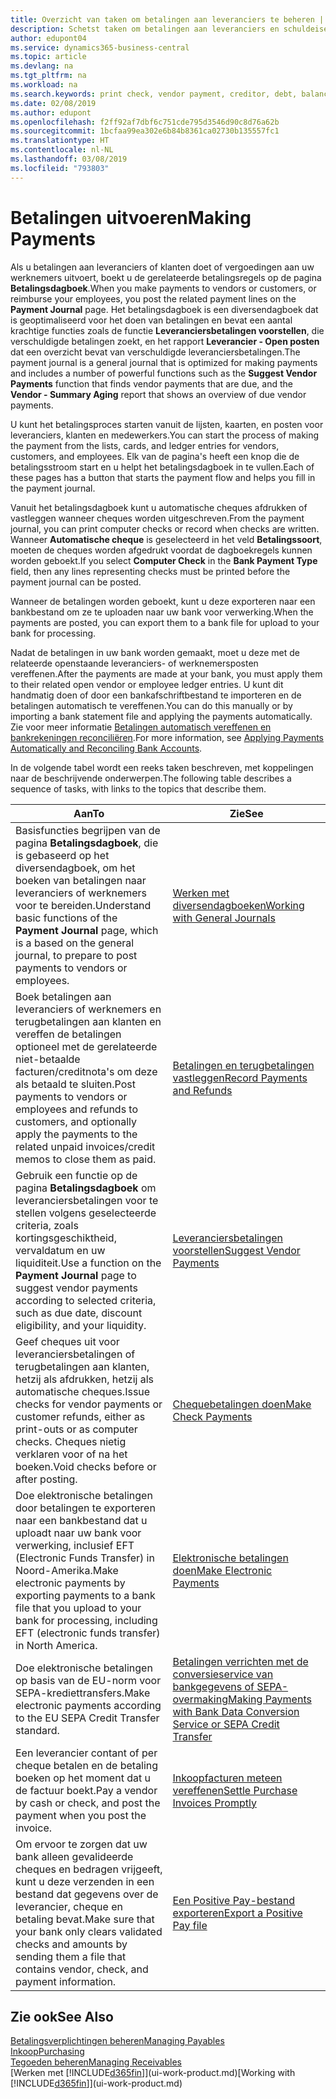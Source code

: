```yaml
---
title: Overzicht van taken om betalingen aan leveranciers te beheren | Microsoft Docs
description: Schetst taken om betalingen aan leveranciers en schuldeisers te beheren, bijvoorbeeld het boeken van betalingsregels en het ophalen van een overzicht van het verschuldigde saldo.
author: edupont04
ms.service: dynamics365-business-central
ms.topic: article
ms.devlang: na
ms.tgt_pltfrm: na
ms.workload: na
ms.search.keywords: print check, vendor payment, creditor, debt, balance due, AP
ms.date: 02/08/2019
ms.author: edupont
ms.openlocfilehash: f2ff92af7dbf6c751cde795d3546d90c8d76a62b
ms.sourcegitcommit: 1bcfaa99ea302e6b84b8361ca02730b135557fc1
ms.translationtype: HT
ms.contentlocale: nl-NL
ms.lasthandoff: 03/08/2019
ms.locfileid: "793803"
---
```

# <a name="making-payments"></a><span data-ttu-id="da057-103">Betalingen uitvoeren</span><span class="sxs-lookup"><span data-stu-id="da057-103">Making Payments</span></span>

<span data-ttu-id="da057-104">Als u betalingen aan leveranciers of klanten doet of vergoedingen aan uw werknemers uitvoert, boekt u de gerelateerde betalingsregels op de pagina **Betalingsdagboek**.</span><span class="sxs-lookup"><span data-stu-id="da057-104">When you make payments to vendors or customers, or reimburse your employees, you post the related payment lines on the **Payment Journal** page.</span></span> <span data-ttu-id="da057-105">Het betalingsdagboek is een diversendagboek dat is geoptimaliseerd voor het doen van betalingen en bevat een aantal krachtige functies zoals de functie **Leveranciersbetalingen voorstellen**, die verschuldigde betalingen zoekt, en het rapport **Leverancier - Open posten** dat een overzicht bevat van verschuldigde leveranciersbetalingen.</span><span class="sxs-lookup"><span data-stu-id="da057-105">The payment journal is a general journal that is optimized for making payments and includes a number of powerful functions such as the **Suggest Vendor Payments** function that finds vendor payments that are due, and the **Vendor - Summary Aging** report that shows an overview of due vendor payments.</span></span>  

<span data-ttu-id="da057-106">U kunt het betalingsproces starten vanuit de lijsten, kaarten, en posten voor leveranciers, klanten en medewerkers.</span><span class="sxs-lookup"><span data-stu-id="da057-106">You can start the process of making the payment from the lists, cards, and ledger entries for vendors, customers, and employees.</span></span> <span data-ttu-id="da057-107">Elk van de pagina's heeft een knop die de betalingsstroom start en u helpt het betalingsdagboek in te vullen.</span><span class="sxs-lookup"><span data-stu-id="da057-107">Each of these pages has a button that starts the payment flow and helps you fill in the payment journal.</span></span>  

<span data-ttu-id="da057-108">Vanuit het betalingsdagboek kunt u automatische cheques afdrukken of vastleggen wanneer cheques worden uitgeschreven.</span><span class="sxs-lookup"><span data-stu-id="da057-108">From the payment journal, you can print computer checks or record when checks are written.</span></span> <span data-ttu-id="da057-109">Wanneer **Automatische cheque** is geselecteerd in het veld **Betalingssoort**, moeten de cheques worden afgedrukt voordat de dagboekregels kunnen worden geboekt.</span><span class="sxs-lookup"><span data-stu-id="da057-109">If you select **Computer Check** in the **Bank Payment Type** field, then any lines representing checks must be printed before the payment journal can be posted.</span></span>

<span data-ttu-id="da057-110">Wanneer de betalingen worden geboekt, kunt u deze exporteren naar een bankbestand om ze te uploaden naar uw bank voor verwerking.</span><span class="sxs-lookup"><span data-stu-id="da057-110">When the payments are posted, you can export them to a bank file for upload to your bank for processing.</span></span>

<span data-ttu-id="da057-111">Nadat de betalingen in uw bank worden gemaakt, moet u deze met de relateerde openstaande leveranciers- of werknemersposten vereffenen.</span><span class="sxs-lookup"><span data-stu-id="da057-111">After the payments are made at your bank, you must apply them to their related open vendor or employee ledger entries.</span></span> <span data-ttu-id="da057-112">U kunt dit handmatig doen of door een bankafschriftbestand te importeren en de betalingen automatisch te vereffenen.</span><span class="sxs-lookup"><span data-stu-id="da057-112">You can do this manually or by importing a bank statement file and applying the payments automatically.</span></span> <span data-ttu-id="da057-113">Zie voor meer informatie [Betalingen automatisch vereffenen en bankrekeningen reconciliëren](receivables-apply-payments-auto-reconcile-bank-accounts.md).</span><span class="sxs-lookup"><span data-stu-id="da057-113">For more information, see [Applying Payments Automatically and Reconciling Bank Accounts](receivables-apply-payments-auto-reconcile-bank-accounts.md).</span></span>

<span data-ttu-id="da057-114">In de volgende tabel wordt een reeks taken beschreven, met koppelingen naar de beschrijvende onderwerpen.</span><span class="sxs-lookup"><span data-stu-id="da057-114">The following table describes a sequence of tasks, with links to the topics that describe them.</span></span>

| <span data-ttu-id="da057-115">Aan</span><span class="sxs-lookup"><span data-stu-id="da057-115">To</span></span> | <span data-ttu-id="da057-116">Zie</span><span class="sxs-lookup"><span data-stu-id="da057-116">See</span></span> |
| --- | --- |
|<span data-ttu-id="da057-117">Basisfuncties begrijpen van de pagina **Betalingsdagboek**, die is gebaseerd op het diversendagboek, om het boeken van betalingen naar leveranciers of werknemers voor te bereiden.</span><span class="sxs-lookup"><span data-stu-id="da057-117">Understand basic functions of the **Payment Journal** page, which is a based on the general journal, to prepare to post payments to vendors or employees.</span></span>|[<span data-ttu-id="da057-118">Werken met diversendagboeken</span><span class="sxs-lookup"><span data-stu-id="da057-118">Working with General Journals</span></span>](ui-work-general-journals.md)|
|<span data-ttu-id="da057-119">Boek betalingen aan leveranciers of werknemers en terugbetalingen aan klanten en vereffen de betalingen optioneel met de gerelateerde niet-betaalde facturen/creditnota's om deze als betaald te sluiten.</span><span class="sxs-lookup"><span data-stu-id="da057-119">Post payments to vendors or employees and refunds to customers, and optionally apply the payments to the related unpaid invoices/credit memos to close them as paid.</span></span>|[<span data-ttu-id="da057-120">Betalingen en terugbetalingen vastleggen</span><span class="sxs-lookup"><span data-stu-id="da057-120">Record Payments and Refunds</span></span>](payables-how-post-payments-refunds.md)|
| <span data-ttu-id="da057-121">Gebruik een functie op de pagina **Betalingsdagboek** om leveranciersbetalingen voor te stellen volgens geselecteerde criteria, zoals kortingsgeschiktheid, vervaldatum en uw liquiditeit.</span><span class="sxs-lookup"><span data-stu-id="da057-121">Use a function on the **Payment Journal** page to suggest vendor payments according to selected criteria, such as due date, discount eligibility, and your liquidity.</span></span> |[<span data-ttu-id="da057-122">Leveranciersbetalingen voorstellen</span><span class="sxs-lookup"><span data-stu-id="da057-122">Suggest Vendor Payments</span></span>](payables-how-suggest-vendor-payments.md) |
| <span data-ttu-id="da057-123">Geef cheques uit voor leveranciersbetalingen of terugbetalingen aan klanten, hetzij als afdrukken, hetzij als automatische cheques.</span><span class="sxs-lookup"><span data-stu-id="da057-123">Issue checks for vendor payments or customer refunds, either as print-outs or as computer checks.</span></span> <span data-ttu-id="da057-124">Cheques nietig verklaren voor of na het boeken.</span><span class="sxs-lookup"><span data-stu-id="da057-124">Void checks before or after posting.</span></span> |[<span data-ttu-id="da057-125">Chequebetalingen doen</span><span class="sxs-lookup"><span data-stu-id="da057-125">Make Check Payments</span></span>](payables-how-work-checks.md) |
|<span data-ttu-id="da057-126">Doe elektronische betalingen door betalingen te exporteren naar een bankbestand dat u uploadt naar uw bank voor verwerking, inclusief EFT (Electronic Funds Transfer) in Noord-Amerika.</span><span class="sxs-lookup"><span data-stu-id="da057-126">Make electronic payments by exporting payments to a bank file that you upload to your bank for processing, including EFT (electronic funds transfer) in North America.</span></span> |[<span data-ttu-id="da057-127">Elektronische betalingen doen</span><span class="sxs-lookup"><span data-stu-id="da057-127">Make Electronic Payments</span></span>](payables-how-export-payments-bank-file.md)|
|<span data-ttu-id="da057-128">Doe elektronische betalingen op basis van de EU-norm voor SEPA-krediettransfers.</span><span class="sxs-lookup"><span data-stu-id="da057-128">Make electronic payments according to the EU SEPA Credit Transfer standard.</span></span>|[<span data-ttu-id="da057-129">Betalingen verrichten met de conversieservice van bankgegevens of SEPA-overmaking</span><span class="sxs-lookup"><span data-stu-id="da057-129">Making Payments with Bank Data Conversion Service or SEPA Credit Transfer</span></span>](finance-make-payments-with-bank-data-conversion-service-or-sepa-credit-transfer.md)|
| <span data-ttu-id="da057-130">Een leverancier contant of per cheque betalen en de betaling boeken op het moment dat u de factuur boekt.</span><span class="sxs-lookup"><span data-stu-id="da057-130">Pay a vendor by cash or check, and post the payment when you post the invoice.</span></span> |[<span data-ttu-id="da057-131">Inkoopfacturen meteen vereffenen</span><span class="sxs-lookup"><span data-stu-id="da057-131">Settle Purchase Invoices Promptly</span></span>](finance-how-to-settle-purchase-invoices-promptly.md) |
| <span data-ttu-id="da057-132">Om ervoor te zorgen dat uw bank alleen gevalideerde cheques en bedragen vrijgeeft, kunt u deze verzenden in een bestand dat gegevens over de leverancier, cheque en betaling bevat.</span><span class="sxs-lookup"><span data-stu-id="da057-132">Make sure that your bank only clears validated checks and amounts by sending them a file that contains vendor, check, and payment information.</span></span> |[<span data-ttu-id="da057-133">Een Positive Pay-bestand exporteren</span><span class="sxs-lookup"><span data-stu-id="da057-133">Export a Positive Pay file</span></span>](finance-how-positive-pay.md) |

## <a name="see-also"></a><span data-ttu-id="da057-134">Zie ook</span><span class="sxs-lookup"><span data-stu-id="da057-134">See Also</span></span>
[<span data-ttu-id="da057-135">Betalingsverplichtingen beheren</span><span class="sxs-lookup"><span data-stu-id="da057-135">Managing Payables</span></span>](payables-manage-payables.md)  
[<span data-ttu-id="da057-136">Inkoop</span><span class="sxs-lookup"><span data-stu-id="da057-136">Purchasing</span></span>](purchasing-manage-purchasing.md)  
[<span data-ttu-id="da057-137">Tegoeden beheren</span><span class="sxs-lookup"><span data-stu-id="da057-137">Managing Receivables</span></span>](receivables-manage-receivables.md)  
<span data-ttu-id="da057-138">[Werken met [!INCLUDE[d365fin](includes/d365fin_md.md)]](ui-work-product.md)</span><span class="sxs-lookup"><span data-stu-id="da057-138">[Working with [!INCLUDE[d365fin](includes/d365fin_md.md)]](ui-work-product.md)</span></span>  
